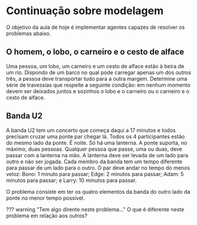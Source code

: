 # Continuação sobre modelagem

O objetivo da aula de hoje é implementar agentes capazes de resolver os problemas abaixo. 

## O homem, o lobo, o carneiro e o cesto de alface

Uma pessoa, um lobo, um carneiro e um cesto de alface estão à beira de
  um rio. Dispondo de um barco no qual pode carregar apenas um dos
  outros três, a pessoa deve transportar tudo para a outra margem.
  Determine uma série de travessias que respeite a seguinte condição:
  em nenhum momento devem ser deixados juntos e sozinhos o lobo e o
  carneiro ou o carneiro e o cesto de alface.

## Banda U2

A banda U2 tem um concerto que começa daqui a 17 minutos e
  todos precisam cruzar uma ponte par chegar lá. Todos os 4
  participantes estão do mesmo lado da ponte. É noite. Só
  há uma lanterna. A ponte suporta, no máximo, duas
  pessoas. Qualquer pessoa que passe, uma ou duas, deve passar com a
  lanterna na mão. A lanterna deve ser levada de um lado para outro
  e não ser jogada. Cada membro da banda tem um tempo diferente
  para passar de um lado para o outro. O par deve andar no tempo do
  menos veloz: Bono: 1 minuto para passar; Edge: 2 minutos para
  passar; Adam: 5 minutos para passar; e Larry: 10 minutos para
  passar.

O problema consiste em ter os quatro elementos da banda do outro lado
da ponte no menor tempo possível.

??? warning "Tem algo dirente neste problema..." 
    O que é diferente neste problema em relação aos outros?


<!--

## Cavalo e tabuleiro de xadrez

Considerando um tabuleiro de xadrez (`8x8`) com um
  único cavalo, quais os movimentos que o cavalo deve fazer para
  percorrer todas as posições do tabuleiro uma única vez e
  retornar ao ponto de partida?

## As 8 rainhas

Coloque oito rainhas em um tabuleiro de
  xadrez (`8x8` casas) de maneira que nenhuma rainha ameace
  outra, i.e., as rainhas não devem compartilhar colunas, linhas ou
  diagonais do tabuleiro.

## Aspirador de Pó em uma casa 10 por 10.

Neste exercício o agente sabe executar outras ações, mas o objetivo dele permanece o mesmo. As ações são: 

* ir para frente;
* virar para a esquerda;
* virar para a direita, e;
* limpar

E as dimensões da casa são de $10 \times 10$ quartos. 

* O que é relevante representar nos estados do mundo? Como os
    estados são estruturados (estrutura de dados) e qual o significado
    dela (dos campos)?
* Mostre como ficam representados os estados inicial e final
    segundo a representação adotada.
* Quais as operações sobre os estados?
    (detalhe como cada operação irá alterar os estados e quais as
    condições para cada operação ser executada)
* Qual a estimativa do tamanho do espaço de busca (número de
    estados possíveis)?
* Será que o algoritmo de busca em largura consegue encontrar resposta para todas as configurações iniciais? 


??? "Questão"
    
    Será que é possível utilizar outros algoritmos? 

## Próximas atividades

Se você já terminou as implementações acima e as implementações da [aula anterior](../03_configuracao/index.md), então leia o material neste [link](../../referencias/03_algoritmos_busca/busca_versaoFabricio.pdf). Em especial, do primeiro ao slide de número 28. 

-->